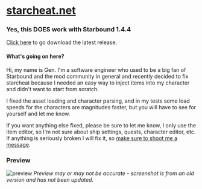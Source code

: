 # [starcheat.net](https://starcheat.net)

### Yes, this DOES work with Starbound 1.4.4
[Click here](https://github.com/gen3vra/starcheat-patched-bin/releases) to go download the latest release.

#### What's going on here?
Hi, my name is Gen. I'm a software engineer who used to be a big fan of Starbound and the mod community in general and recently decided to fix starcheat because I needed an easy way to inject items into my character and didn't want to start from scratch.

I fixed the asset loading and character parsing, and in my tests some load speeds for the characters are magnitudes faster, but you will have to see for yourself and let me know.

If you want anything else fixed, please be sure to let me know, I only use the item editor, so I'm not sure about ship settings, quests, character editor, etc. If anything is seriously broken I will fix it, so [make sure to shoot me a message](https://gmr.dev#contact).

### Preview
![preview](https://i.imgur.com/utqmUgz.png)
_Preview may or may not be accurate - screenshot is from an old version and has not been updated._
